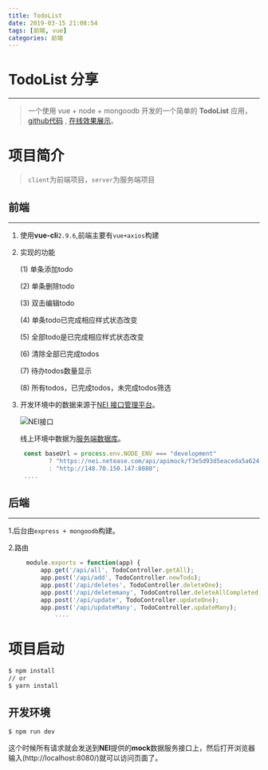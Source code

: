 ```yaml
---
title: TodoList
date: 2019-03-15 21:08:54
tags: [前端, vue]
categories: 前端
---
```



# TodoList 分享
---
> 一个使用 vue + node + mongoodb 开发的一个简单的 **TodoList** 应用，[github代码](https://github.com/xiechengbo/netease_todos) , [在线效果展示](http://www.chengbo.xyz/#/)。

# 项目简介

>  `client`为前端项目，`server`为服务端项目


## 前端
---

 1. 使用**vue-cli**`2.9.6`,前端主要有`vue+axios`构建
 2. 实现的功能
 
     (1) 单条添加todo
     
     (2) 单条删除todo
     
     (3) 双击编辑todo
     
     (4) 单条todo已完成相应样式状态改变
     
     (5) 全部todo是已完成相应样式状态改变
     
     (6) 清除全部已完成todos
     
     (7) 待办todos数量显示
     
     (8) 所有todos，已完成todos，未完成todos筛选
     
 3. 开发环境中的数据来源于[NEI 接口管理平台](https://nei.netease.com/)。

     ![NEI接口](/NEI20190315112313.png)
     
      线上环境中数据为[服务端数据库](http://www.chengbo.xyz)。


      ```javascript
       const baseUrl = process.env.NODE_ENV === "development"
              ? "https://nei.netease.com/api/apimock/f3e5d93d5eaceda5a624378374ad5cd7"
              : "http://148.70.150.147:8080";
       ....
       ```

## 后端
---
1.后台由`express + mongoodb`构建。

2.路由

   ```javascript
        module.exports = function(app) {
            app.get('/api/all', TodoController.getAll);
            app.post('/api/add', TodoController.newTodo);
            app.post('/api/deletes', TodoController.deleteOne);
            app.post('/api/deletemany', TodoController.deleteAllCompleted);
            app.post('/api/update', TodoController.updateOne);
            app.post('/api/updateMany', TodoController.updateMany);
                ....
   ```
# 项目启动
```bash
$ npm install
// or
$ yarn install
```
## 开发环境

```bash
$ npm run dev
```
这个时候所有请求就会发送到**NEI**提供的**mock**数据服务接口上，然后打开浏览器输入(http://localhost:8080/)就可以访问页面了。

